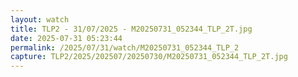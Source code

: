 ```yaml
---
layout: watch
title: TLP2 - 31/07/2025 - M20250731_052344_TLP_2T.jpg
date: 2025-07-31 05:23:44
permalink: /2025/07/31/watch/M20250731_052344_TLP_2
capture: TLP2/2025/202507/20250730/M20250731_052344_TLP_2T.jpg
---
```

